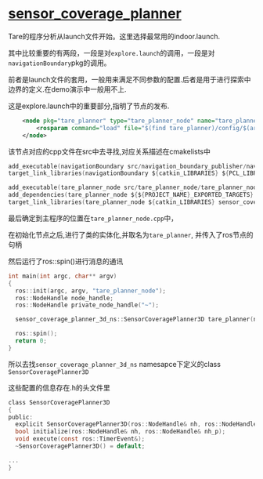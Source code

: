 # [sensor_coverage_planner](https://github.com/shu1ong/gitblog/issues/25)

Tare的程序分析从launch文件开始。这里选择最常用的indoor.launch.

其中比较重要的有两段，一段是对`explore.launch`的调用，一段是对`navigationBoundary`pkg的调用。

前者是launch文件的套用，一般用来满足不同参数的配置.后者是用于进行探索中边界的定义.在demo演示中一般用不上.

这是explore.launch中的重要部分,指明了节点的发布.
```xml
    <node pkg="tare_planner" type="tare_planner_node" name="tare_planner_node" output="screen" ns="sensor_coverage_planner">
        <rosparam command="load" file="$(find tare_planner)/config/$(arg scenario).yaml" />
    </node>
```

该节点对应的cpp文件在src中去寻找,对应关系描述在cmakelists中
```c
add_executable(navigationBoundary src/navigation_boundary_publisher/navigationBoundary.cpp)
target_link_libraries(navigationBoundary ${catkin_LIBRARIES} ${PCL_LIBRARIES})

add_executable(tare_planner_node src/tare_planner_node/tare_planner_node.cpp)
add_dependencies(tare_planner_node ${${PROJECT_NAME}_EXPORTED_TARGETS} ${catkin_EXPORTED_TARGETS} )
target_link_libraries(tare_planner_node ${catkin_LIBRARIES} sensor_coverage_planner_ground)
```
最后确定到主程序的位置在`tare_planner_node.cpp`中，

在初始化节点之后,进行了类的实体化,并取名为`tare_planner`, 并传入了ros节点的句柄

然后运行了ros::spin()进行消息的通讯

```c
int main(int argc, char** argv)
{
  ros::init(argc, argv, "tare_planner_node");
  ros::NodeHandle node_handle;
  ros::NodeHandle private_node_handle("~");

  sensor_coverage_planner_3d_ns::SensorCoveragePlanner3D tare_planner(node_handle, private_node_handle);

  ros::spin();
  return 0;
}
```
所以去找`sensor_coverage_planner_3d_ns` namesapce下定义的class `SensorCoveragePlanner3D`

这些配置的信息存在.h的头文件里

```c
class SensorCoveragePlanner3D
{
public:
  explicit SensorCoveragePlanner3D(ros::NodeHandle& nh, ros::NodeHandle& nh_p);
  bool initialize(ros::NodeHandle& nh, ros::NodeHandle& nh_p);
  void execute(const ros::TimerEvent&);
  ~SensorCoveragePlanner3D() = default;

...
}
```

